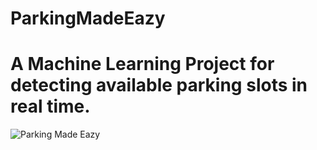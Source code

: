 
# ParkingMadeEazy
<body>
    <h1>A Machine Learning Project for detecting available parking slots in real time.</h1>
    <img src="FinalOutput/sample.gif" alt="Parking Made Eazy">
</body>
</html>
